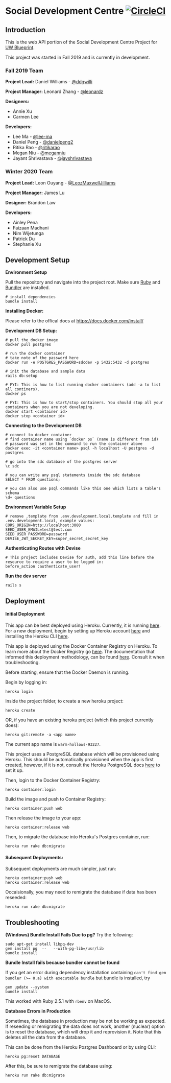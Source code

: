 # Social Development Centre [![CircleCI](https://circleci.com/gh/uwblueprint/sdc-api/tree/master.svg?style=shield)](https://circleci.com/gh/uwblueprint/sdc-api/tree/master)

## Introduction

This is the web API portion of the Social Development Centre Project for [UW Blueprint](https://https://uwblueprint.org/).

This project was started in Fall 2019 and is currently in development.

### Fall 2019 Team

**Project Lead:** Daniel Williams - [@ddgwilli](https://github.com/ddgwilli)

**Project Manager:** Leonard Zhang - [@leonardz](https://github.com/leonardz)

**Designers:** 
* Annie Xu
* Carmen Lee

**Developers:** 
* Lee Ma - [@lee-ma](https://github.com/lee-ma)
* Daniel Peng - [@danielpeng2](https://github.com/danielpeng2)
* Ritika Rao - [@ritikarao](https://github.com/ritikarao)
* Megan Niu - [@meganniu](https://github.com/meganniu)
* Jayant Shrivastava - [@jayshrivastava](https://github.com/jayshrivastava)

### Winter 2020 Team

**Project Lead:** Leon Ouyang - [@LeozMaxwellJilliams](https://github.com/LeozMaxwellJilliams)

**Project Manager:** James Lu

**Designer:** Brandon Law

**Developers:**
* Ainley Pena
* Faizaan Madhani
* Nim Wijetunga
* Patrick Du
* Stephanie Xu


## Development Setup

**Environment Setup**

Pull the repository and navigate into the project root. Make sure
[Ruby](https://www.ruby-lang.org/en/documentation/installation/) and
[Bundler](https://bundler.io) are installed.

```
# install dependencies
bundle install
```

**Installing Docker:** 

Please refer to the offical docs at https://docs.docker.com/install/

**Development DB Setup:** 
```
# pull the docker image
docker pull postgres

# run the docker container
# take note of the password here
docker run -e POSTGRES_PASSWORD=sdcdev -p 5432:5432 -d postgres

# init the database and sample data
rails db:setup

# FYI: This is how to list running docker containers (add -a to list all continers).
docker ps

# FYI: This is how to start/stop containers. You should stop all your containers when you are not developing.
docker start <container id>
docker stop <container id>

```

**Connecting to the Development DB** 
```
# connect to docker container
# find container name using `docker ps` (name is different from id)
# password was set in the command to run the container above
docker exec -it <container name> psql -h localhost -U postgres -d postgres

# go into the sdc database of the postgres server
\c sdc

# you can write any psql statements inside the sdc database 
SELECT * FROM questions;

# you can also use psql commands like this one which lists a table's schema
\d+ questions
```

**Environment Variable Setup**
```
# remove .template from .env.development.local.template and fill in .env.development.local, example values:
CORS_ORIGIN=http://localhost:3000
SEED_USER_EMAIL=test@test.com
SEED_USER_PASSWORD=password
DEVISE_JWT_SECRET_KEY=super_secret_secret_key
```

**Authenticating Routes with Devise**
```
# This project includes Devise for auth, add this line before the resource to require a user to be logged in:
before_action :authenticate_user!
```

**Run the dev server**

```
rails s
```

## Deployment

#### Initial Deployment

This app can be best deployed using Heroku. Currently, it is running [here](https://guarded-plains-51025.herokuapp.com). For a new deployment, begin by setting up Heroku account [here](https://heroku.com) and installing the Heroku CLI [here](https://devcenter.heroku.com/articles/heroku-cli).

This app is deployed using the Docker Container Registry on Heroku. To learn more about the Docker Registry go [here](https://docs.docker.com/registry/). The documentation that informed this deployment methodology, can be found [here](https://devcenter.heroku.com/articles/container-registry-and-runtime). Consult it when troubleshooting.

Before starting, ensure that the Docker Daemon is running.

Begin by logging in:

```
heroku login
```

Inside the project folder, to create a new heroku project:

```
heroku create
```

OR, if you have an existing heroku project (which this project currently does):

```
heroku git:remote -a <app name>
```

The current app name is `warm-hollows-93227`.

This project uses a PostgreSQL database which will be provisioned using Heroku. This should be automatically provisioned when the app is first created, however, if it is not, consult the Heroku PostgreSQL docs [here](https://devcenter.heroku.com/articles/heroku-postgresql#provisioning-heroku-postgres) to set it up. 

Then, login to the Docker Container Registry:

```
heroku container:login
```

Build the image and push to Container Registry:

```
heroku container:push web
```

Then release the image to your app:

```
heroku container:release web
```

Then, to migrate the database into Heroku's Postgres container, run:

```
heroku run rake db:migrate
```

#### Subsequent Deployments:

Subsequent deployments are much simpler, just run:

```
heroku container:push web
heroku container:release web
```

Occaisionally, you may need to remigrate the database if data has been reseeded:

```
heroku run rake db:migrate
```

## Troubleshooting
**(Windows) Bundle Install Fails Due to pg?**
Try the following:
```
sudo apt-get install libpq-dev
gem install pg  --   --with-pg-lib=/usr/lib
bundle install
```

**Bundle Install fails because bundler cannot be found**

If you get an error during dependency installation containing `can't find gem bundler (>= 0.a) with executable bundle` but bundle is installed, try
```
gem update --system
bundle install
```
This worked with Ruby 2.5.1 with `rbenv` on MacOS.

**Database Errors in Production**

Sometimes, the database in production may be not be working as expected. If reseeding or remigrating the data does not work, another (nuclear) option is to reset the database, which will drop it and reprovision it. Note that this deletes all the data from the database. 

This can be done from the Heroku Postgres Dashboard or by using CLI:
```
heroku pg:reset DATABASE
```
After this, be sure to remigrate the database using:
```
heroku run rake db:migrate
```






